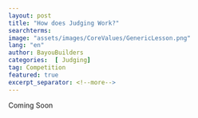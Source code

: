 ```yaml
---
layout: post
title: "How does Judging Work?"
searchterms:
image: "assets/images/CoreValues/GenericLesson.png"
lang: "en"
author: BayouBuilders
categories:  [ Judging]
tag: Competition
featured: true
excerpt_separator: <!--more-->
---
```


Coming Soon
